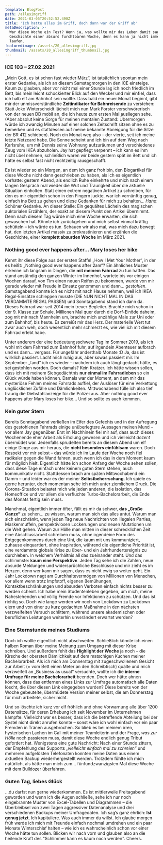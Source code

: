 ```yaml
---
template: BlogPost
path: /allesimgriff
date: 2021-03-05T20:52:52.490Z
title: 'Ich hatte alles im Griff, doch dann war der Griff ab'
metaDescription: >-
  War diese Woche ein Test? Wenn ja, was wollte mir das Leben damit sagen? Die
  Geschichte einer absurd furchtbaren Woche, denn es kann ja nicht immer gut
  laufen.
featuredimage: /assets/20_allesimgriff.jpg
thumbnail: /assets/20_allesimgriff_thumbnail.jpg
---
```

### ICE 103 – 27.02.2021

„Mein Gott, es ist schon fast wieder März“, ist tatsächlich spontan mein erster Gedanke, als ich an diesem Samstagmorgen in den ICE einsteige. Kaum zu glauben, aber vor nicht mal einer Stunde lag ich noch friedlich im Bett, bis mein leicht schockierter Blick auf den Wecker und mir einfiel, dass ich halb elf am Bahnhof sein wollte. Dass bald ein neuer Monat beginnt, gibt mir der unmissverständliche **Zeitindikator für Bahnreisende** zu verstehen: Statt Joko Winterscheidt lächelt mich nun Mark Forster verschwörerisch von der neuen DB mobil an, die ich heute zum ersten Mal ausliegen sehe. (Aber absolut keine Sorge für meinen mentalen Zustand: Übermorgen würde ich zwanzig Minuten auf einer solchen Zeitschrift sitzen ohne es zu bemerken und es stattdessen auf meine bekannte Abneigung für die Sitze der BR 412 schieben). Noch ein Monat weg also – der vierte, seit ich meine letzte Netzcard habe. Die Sonne scheint und ich bin auf dem Weg nach Karlsruhe, um mit Dennis seine Wohnung aufzuräumen und verschiedenes Zeug vom IKEA abzuholen. Jay hat gepflegt verpennt – ich kann es ihm nicht übel nehmen, schließlich waren wir beide gestern spät im Bett und ich hätte es selbst fast nicht rechtzeitig rausgeschafft.

Es ist wieder so ein Morgen, an dem ich ganz froh bin, den Blogartikel für diese Woche nicht dann geschrieben zu haben, als ich es eigentlich vorhatte: gestern Abend, als endlich Ruhe einkehrte und mich nach einem langen Gespräch mal wieder die Wut und Traurigkeit über die aktuelle Situation einholten. Statt einen extrem negativen Artikel zu schreiben, für den es mir eigentlich schon in den Fingern juckte, war ich vernünftig genug, einfach ins Bett zu gehen und diese Gedanken für mich zu behalten… *Haha.* Schöner Gedanke. An dieser Stelle: Ein gequältes Lächeln des magischen auktorialen Erzählers, der exakt an diesem Punkt den Artikel übernimmt. Denn nach diesem Tag würde mich eine Woche erwarten, die sich gewaschen hat. Könnte ich zurückgehen und mich selbst einmal kräftig schütteln – ich würde es tun. Schauen wir also mal, was mich dazu bewegt hat, den letzten Artikel massiv zu prokrastinieren und erzählen die Geschichte, einer **komplett absurden Woche** im März 2021.

### Nothing good ever happens after… Mary loses her bike

Kennt ihr diese Folge aus der ersten Staffel „How I Met Your Mother“, in der es heißt: „Nothing good ever happens after 2am“? Ein ähnliches Muster erkenne ich langsam in Dingen, die **mit meinem Fahrrad** zu tun hatten. Das stand anständig den ganzen Winter im Innenhof, wartete bis vor einigen Wochen darauf, von Tim einen neuen Reifen zu bekommen, wurde von mir gerade wieder mit Freude in Einsatz genommen und dann… *gestohlen*. Samstagabend konnte ich es nicht mit nach Hause nehmen, weil ich IKEA Regal-Einsätze schleppen musste (DIE NUN NICHT MAL IN DAS VERDAMMTE REGAL PASSEN) und Sonntagabend stand ich dann da. Dieses Fahrrad war seit 2014 mein treuer Begleiter. Brachte mich schon in der 9. Klasse zur Schule, Millionen Mal quer durch die Dorf-Einöde daheim, zog mit mir nach Mannheim um, brachte mich unzählige Male zur Uni oder zum Bahnhof, bis heute. Es zerreißt mir das Herz. Der materielle Wert tut zwar auch weh, doch wesentlich mehr schmerzt es, wie viel ich mit diesem Fahrrad erlebt habe. 

Unter anderem der eine bedeutungsschwere Tag im Sommer 2019, als ich wohl mit dem Fahrrad zum Bahnhof fuhr, auf irgendein Abenteuer aufbrach und es dann… vergass. Für ungefähr anderthalb Monate :D Ja, das ist wirklich passiert. Lacht mich ruhig aus, aber sowas passiert mir. Im September „fand“ ich es wieder – nachdem ich auch längt gedacht hätte, es sei gestohlen worden. Doch damals? Kein Kratzer. Ich hätte wissen sollen, dass ich mit meinem Siebgedächtnis **nur einmal im Fahrradleben** so ein Glück würde haben können. Damals war der Moment, an dem mir das mysteriöse Fehlen meines Fahrrads auffiel, der Auslöser für eine Verkettung unglücklicher Zufälle und Dämlichkeiten. Mittwochabend fülle ich also tief traurig die Diebstahlanzeige für die Polizei aus. Aber nothing good ever happens after Mary loses her bike… Und so sollte es auch kommen.



### Kein guter Stern

Bereits Sonntagabend verließen im Eifer des Gefechts und in der Aufregung des gestohlenen Fahrrads einige unüberlegtere Aussagen meinen Mund – vor allem Jay gegenüber. Erst im Nachhinein fiel mir auf, dass auch dieses Wochenende eher Arbeit als Erholung gewesen und ich vielleicht *dezent* übermüdet war. Jedenfalls sprudelten bereits an diesem Abend um elf einige Dinge aus mir heraus, die **nicht besonders einfühlsam** waren. Doch Respekt vor mir selbst – das würde ich im Laufe der Woche noch fiel radikaler gegen die Wand fahren, auch wenn ich das in dem Moment kaum für möglich hielt. Eigentlich hätte ich schon Anfang der Woche sehen sollen, dass diese Tage einfach unter keinem guten Stern stehen, auch kommunikativ nicht. Stattdessen brach am späten Mittwochabend ein Damm – und leider war es der meiner **Selbstbeherrschung**. Ich spiele es gerne herunter, doch momentan sehe ich mich unter ziemlichem Druck. Die Corona-Situation belastet mich wie jeden anderen, die Isolation, das Homeoffice und vor allem die verfluchte Turbo-Bachelorarbeit, die Ende des Monats fertig sein muss.

Manchmal, eigentlich immer öfter, fällt es mir da schwer, **das „Große Ganze“** zu sehen… zu wissen, warum man sich das alles antut. Warum man sich einschränkt, wenn jeden Tag neue Nachrichten von illegalen Parties, Maskenmuffeln, perspektivlosen Lockerungen und neuen Mutationen um die Welt gehen. Warum zur Hölle man mitten in dieser schrecklichen Zeit eine Abschlussarbeit schreiben muss, ohne irgendeine Form des Entgegenkommens durch eine Uni, die kaum mit uns kommuniziert, zuhause einquartiert, ohne Inspiration, während die eigentliche Priorität ist, eine verdammte globale Krise zu über- und ein Jahrhundertereignis zu durchleben. In welchem Verhältnis all das zueinander steht. Und das schlimmste: **kaum eine Perspektive**. Jeden Tag sehe ich die Zahlen, neue absurde Meldungen und widersprüchliche Beschlüsse und mir zieht es im Herzen, denn wer kann mir sagen, dass es nicht ewig so weiter geht. Ein Jahr Lockdown nagt am Durchhaltevermögen von Millionen von Menschen, vor allem wenn trotz Impfstoff, eigenen Bemühungen, Kontaktbeschränkungen und absurden Verboten einfach nichts besser zu werden scheint. Ich habe mein Studentenleben gegeben, um mich, meine Nahestehenden und völlig Fremde vor Infektionen zu schützen. Und das ist richtig so. Doch wie lange werden wir noch von Lockdown zu Lockdown eiern und von einer zu kurz gedachten Maßnahme in den nächsten verzweifelten Versuch schlittern, während unsere akademischen oder beruflichen Leistungen weiterhin unverändert erwartet werden?



### Eine Sternstunde meines Studiums

Doch ich wollte eigentlich nicht abschweifen. Schließlich könnte ich einen halben Roman über meine Meinung zum Umgang mit dieser Krise schreiben. Und außerdem fehlt das **Highlight der Woche** ja noch – die Kirsche der obersten Dämlichkeit auf dem matschigen Kuchen meiner Bachelorarbeit. Als ich mich am Donnerstag mit zugeschwollenem Gesicht zur Arbeit (= vom Bett einen Meter an den Schreibtisch) quälte und mich verzweifelt an „Business as usual“ versuchte, wollte ich die **interne Umfrage für meine Bachelorarbeit** beenden. Doch wer hätte ahnen können, dass das entfernen eines Links zur Umfrage automatisch alle Daten löscht, die über diesen Link eingegeben wurden? Diese bereits von der Woche gebeutelte, übermüdete Version meiner selbst, die am Donnerstag für mich arbeitete, sicher nicht. 

Und so löschte ich kurz vor elf fröhlich und ohne Vorwarnung alle über 1200 Datensätze, für deren Erhebung ich seit November im Unternehmen kämpfte. Vielleicht war es besser, dass ich die betreffende Abteilung bei der Systel nicht direkt anrufen konnte – sonst wäre ich wohl einfach vor ein paar Fremden in Tränen ausgebrochen. So blieb es bei meinem irren, hysterischen Lachen im Call mit meiner Teamleiterin und der Frage, *was zur Hölle* noch passieren muss, damit diese Woche endlich genug Tribut gefordert hat. Wenigstens eine gute Nachricht: Nach einer Stunde zittern, der Empfehlung des Supports *„vielleicht einfach mal zu schreien“* und mehreren aufgelösten Telefonaten konnten meine Daten aus einem aktuellen Backup wiederhergestellt werden. Trotzdem fühlte ich mich natürlich, als hätte man mich zum... fünfundzwanzigsten Mal diese Woche mit dem Bulldozer überfahren.



### Guten Tag, liebes Glück

…du darfst nun gerne wiederkommen. Es ist mittlerweile Freitagabend geworden und wenn ich die Augen schließe, sehe ich nur noch eingebrannte Muster von Excel-Tabellen und Diagrammen – die Überbleibsel von zwei Tagen aggressiver Datenanalyse und drei verschiedenen Backups meiner Umfragedaten. Ich sag’s ganz ehrlich: **Ist genug jetzt**. Ich kapituliere. Was auch immer du willst. Ich glaube morgen früh werde ich mich mit Freunde einfach nochmal umdrehen und ein paar Monate Winterschlaf halten – wie ich es wahrscheinlich schon vor einer Woche hätte tun sollen. Blicken wir nach vorn und glauben also an die heilende Kraft des "Schlimmer kann es kaum noch werden". Cheers.
